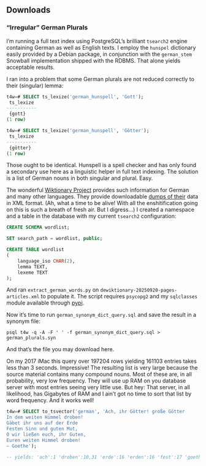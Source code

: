 ## Downloads



### “Irregular” German Plurals

Iʼm running a full text index using PostgreSQLʼs brilliant `tsearch2` engine containing German as well as English texts. I employ the `hunspel` dictionary easily provided by a Debian package, in conjunction with the `german_stem` Snowball implementation shipped with the RDBMS. That alone yields acceptable results. 

I ran into a problem that some German plurals are not reduced correctly to their (singular) lemma:

```sql
t4w=# SELECT ts_lexize('german_hunspell', 'Gott');
 ts_lexize 
-----------
 {gott}
(1 row)

t4w=# SELECT ts_lexize('german_hunspell', 'Götter');
 ts_lexize 
-----------
 {götter}
(1 row)
```

Those ought to be identical. Hunspell is a spell checker and has only found a secondary use here as a linguistic helper in full text indexing. The solution is a list of German nouns in both singular and plural. Easy. 

The wonderful [Wiktionary Project](http://wiktionary.org) provides such information for German and many other languages. They provide downloadable [dumps of their](https://de.wiktionary.org/wiki/Wiktionary:Download) data in XML format. (Ah, what a time to be alive! With all the enshitification going on this is such a breath of fresh air. But I digress…) I created a namespace and a table in the database with my current `tsearch2` configuration:

```sql
CREATE SCHEMA wordlist;

SET search_path = wordlist, public;

CREATE TABLE wordlist
(
    language_iso CHAR(2),
    lemma TEXT,
    lexeme TEXT
);
```

And ran `extract_german_words.py` on `dewiktionary-20250920-pages-articles.xml` to populate it. The script requires `psycopg2` and my `sqlclasses` module available through [pypi](http://pypi.org). 

Now itʼs time to run `german_synonym_dict_query.sql` and save the result in a synonym file:

```shell
psql t4w -q -A -F ' ' -f german_synonym_dict_query.sql > german_plurals.syn
```

And thatʼs the file you may download here. 

On my 2017 iMac this query over 197204 rows yielding 161103 entries takes less than 3 seconds. Impressive! The resulting list is very large because the source material contains many compound nouns. Most of these are, in all probability, very low frequency. They will use up RAM on you database server with most entries seeing very little use. But hey: That server, in all likelihood, has Gigabytes of RAM and I ainʼt got no time to sort that list by word frequency. And it works well!

```sql
t4w=# SELECT to_tsvector('german', 'Ach, ihr Götter! große Götter
In dem weiten Himmel droben!
Gäbet ihr uns auf der Erde
Festen Sinn und guten Mut,
O wir ließen euch, ihr Guten,
Euren weiten Himmel droben! 
— Goethe');
    
-- yields: 'ach':1 'droben':10,31 'erde':16 'erden':16 'fest':17 'goethe':32 'gott':3,5 'groß':4 'gut':20,27 'gäbe':11 'himmel':9,30 'ließ':24 'mut':21 'o':22 'sinn':18 'weit':8,29 'weite':8,29 'weiten':8,29
```

